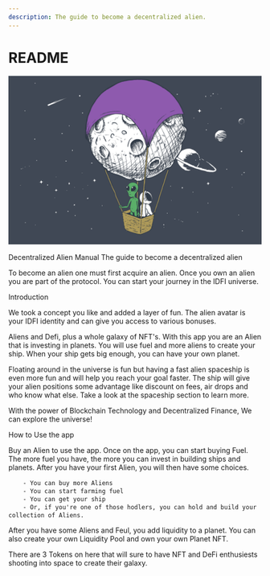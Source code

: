 ```yaml
---
description: The guide to become a decentralized alien.
---
```


# README

![](.gitbook/assets/moonAlien.png)

Decentralized Alien Manual The guide to become a decentralized alien

To become an alien one must first acquire an alien. Once you own an alien you are part of the protocol. You can start your journey in the IDFI universe.&#x20;

Introduction

We took a concept you like and added a layer of fun. The alien avatar is your IDFI identity and can give you access to various bonuses.

Aliens and Defi, plus a whole galaxy of NFT's. With this app you are an Alien that is investing in planets. You will use fuel and more aliens to create your ship. When your ship gets big enough, you can have your own planet.

Floating around in the universe is fun but having a fast alien spaceship is even more fun and will help you reach your goal faster. The ship will give your alien positions some advantage like discount on fees, air drops and who know what else. Take a look at the spaceship section to learn more.

With the power of Blockchain Technology and Decentralized Finance, We can explore the universe!

How to Use the app

Buy an Alien to use the app. Once on the app, you can start buying Fuel. The more fuel you have, the more you can invest in building ships and planets. After you have your first Alien, you will then have some choices.

```
    - You can buy more Aliens
    - You can start farming fuel 
    - You can get your ship
    - Or, if you're one of those hodlers, you can hold and build your collection of Aliens.
```

After you have some Aliens and Feul, you add liquidity to a planet. You can also create your own Liquidity Pool and own your own Planet NFT.

There are 3 Tokens on here that will sure to have NFT and DeFi enthusiests shooting into space to create their galaxy.
